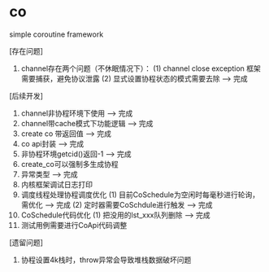 # co
simple coroutine framework

[存在问题]
1. channel存在两个问题（不休眠情况下）：
(1) channel close exception 框架需要捕获，避免协议泄露
(2) 显式设置协程状态的模式需要去除  --> 完成

[后续开发]
1. channel非协程环境下使用  --> 完成
2. channel带cache模式下功能逻辑 --> 完成
3. create co 带返回值	--> 完成
4. co api封装	--> 完成
5. 非协程环境getcid()返回-1 --> 完成
6. create_co可以强制多生成协程
7. 异常类型 --> 完成
8. 内核框架调试日志打印
9. 调度线程处理协程调度优化
   (1) 目前CoSchedule为空闲时每毫秒进行轮询，需优化   --> 完成
   (2) 定时器需要CoSchdule进行触发  --> 完成
10. CoSchedule代码优化
   (1) 把没用的lst_xxx队列删除   --> 完成
11. 测试用例需要进行CoApi代码调整

[遗留问题]
1. 协程设置4k栈时，throw异常会导致堆栈数据破坏问题
